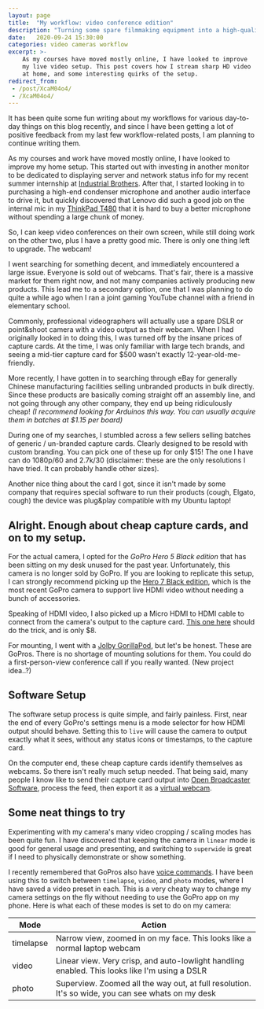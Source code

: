```yaml
---
layout: page
title:  "My workflow: video conference edition"
description: "Turning some spare filmmaking equipment into a high-quality video conference setup"
date:   2020-09-24 15:30:00 
categories: video cameras workflow
excerpt: >-
    As my courses have moved mostly online, I have looked to improve 
    my live video setup. This post covers how I stream sharp HD video 
    at home, and some interesting quirks of the setup.
redirect_from: 
 - /post/XcaM04o4/
 - /XcaM04o4/
---
```


It has been quite some fun writing about my workflows for various day-to-day things on this blog recently, and since I have been getting a lot of positive feedback from my last few workflow-related posts, I am planning to continue writing them.

As my courses and work have moved mostly online, I have looked to improve my home setup. This started out with investing in another monitor to be dedicated to displaying server and network status info for my recent summer internship at [Industrial Brothers](https://industrialbrothers.com/). After that, I started looking in to purchasing a high-end condenser microphone and another audio interface to drive it, but quickly discovered that Lenovo did such a good job on the internal mic in my [ThinkPad T480](https://www.lenovo.com/ca/en/laptops/thinkpad/thinkpad-t-series/ThinkPad-T480/p/22TP2TT4800) that it is hard to buy a better microphone without spending a large chunk of money.

So, I can keep video conferences on their own screen, while still doing work on the other two, plus I have a pretty good mic. There is only one thing left to upgrade. The webcam!

I went searching for something decent, and immediately encountered a large issue. Everyone is sold out of webcams. That's fair, there is a massive market for them right now, and not many companies actively producing new products. This lead me to a secondary option, one that I was planning to do quite a while ago when I ran a joint gaming YouTube channel with a friend in elementary school. 

Commonly, professional videographers will actually use a spare DSLR or point&shoot camera with a video output as their webcam. When I had originally looked in to doing this, I was turned off by the insane prices of capture cards. At the time, I was only familiar with large tech brands, and seeing a mid-tier capture card for $500 wasn't exactly 12-year-old-me-friendly.

More recently, I have gotten in to searching through eBay for generally Chinese manufacturing facilities selling unbranded products in bulk directly. Since these products are basically coming straight off an assembly line, and not going through any other company, they end up being ridiculously cheap! *(I recommend looking for Arduinos this way. You can usually acquire them in batches at $1.15 per board)*

During one of my searches, I stumbled across a few sellers selling batches of generic / un-branded capture cards. Clearly designed to be resold with custom branding. You can pick one of these up for only $15! The one I have can do 1080p/60 and 2.7k/30 (disclaimer: these are the only resolutions I have tried. It can probably handle other sizes). 

Another nice thing about the card I got, since it isn't made by some company that requires special software to run their products (cough, Elgato, cough) the device was plug&play compatible with my Ubuntu laptop!

## Alright. Enough about cheap capture cards, and on to my setup.

For the actual camera, I opted for the *GoPro Hero 5 Black edition* that has been sitting on my desk unused for the past year. Unfortunately, this camera is no longer sold by GoPro. If you are looking to replicate this setup, I can strongly recommend picking up the [Hero 7 Black edition](https://gopro.com/en/us/shop/cameras/hero7-black/CHDHX-701-master.html), which is the most recent GoPro camera to support live HDMI video without needing a bunch of accessories.

Speaking of HDMI video, I also picked up a Micro HDMI to HDMI cable to connect from the camera's output to the capture card. [This one here](https://www.ebay.ca/itm/Micro-HDMI-to-HDMI-Cable-Supports-Ethernet-3D-1080P-Audio-Return-3-6-10-15FT/193637232780?hash=item2d15adb08c:g:KDMAAOSwNGNfRdnR) should do the trick, and is only $8.

For mounting, I went with a [Jolby GorillaPod](https://joby.com/global/gorillapod/), but let's be honest. These are GoPros. There is no shortage of mounting solutions for them. You could do a first-person-view conference call if you really wanted. (New project idea..?)

## Software Setup

The software setup process is quite simple, and fairly painless. First, near the end of every GoPro's settings menu is a mode selector for how HDMI output should behave. Setting this to `live` will cause the camera to output exactly what it sees, without any status icons or timestamps, to the capture card.

On the computer end, these cheap capture cards identify themselves as webcams. So there isn't really much setup needed. That being said, many people I know like to send their capture card output into [Open Broadcaster Software](https://obsproject.com/), process the feed, then export it as a [virtual webcam](https://obsproject.com/forum/resources/obs-virtualcam.949/).

## Some neat things to try

Experimenting with my camera's many video cropping / scaling modes has been quite fun. I have discovered that keeping the camera in `linear` mode is good for general usage and presenting, and switching to `superwide` is great if I need to physically demonstrate or show something.

I recently remembered that GoPros also have [voice commands](https://www.captureguide.com/gopro-voice-commands/). I have been using this to switch between `timelapse`, `video`, and `photo` modes, where I have saved a video preset in each. This is a very cheaty way to change my camera settings on the fly without needing to use the GoPro app on my phone. Here is what each of these modes is set to do on my camera:

| Mode      | Action                                                                                            |
|-----------|---------------------------------------------------------------------------------------------------|
| timelapse | Narrow view, zoomed in on my face. This looks like a normal laptop webcam                         |
| video     | Linear view. Very crisp, and auto-lowlight handling enabled. This looks like I'm using a DSLR     |
| photo     | Superview. Zoomed all the way out, at full resolution. It's so wide, you can see whats on my desk |